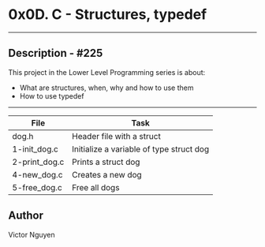 # 0x0D. C - Structures, typedef
---
## Description - \#225

This project in the Lower Level Programming series is about:
* What are structures, when, why and how to use them
* How to use typedef

---
File|Task
---|---
dog.h | Header file with a struct
1-init_dog.c | Initialize a variable of type struct dog
2-print_dog.c | Prints a struct dog
4-new_dog.c | Creates a new dog
5-free_dog.c | Free all dogs

## Author
Victor Nguyen